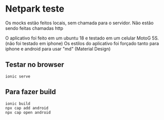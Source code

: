 # Netpark teste

Os mocks estão feitos locais, sem chamada para o servidor.
Não estão sendo feitas chamadas http

O aplicativo foi feito em um ubuntu 18 e testado em um celular MotoG 5S. (não foi testado em iphone)
Os estilos do aplicativo foi forçado tanto para iphone e android para usar "md" (Material Design)

## Testar no browser

```
ionic serve
```

## Para fazer build

```
ionic build
npx cap add android
npx cap open android
```
